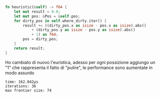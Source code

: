```Rust
fn heuristic(&self) -> f64 {
    let mut result = 0.0;
    let mut pos: &Pos = &self.pos;
    for dirty_pos in self.where_dirty.iter() {
        result += ((dirty_pos.x as isize - pos.x as isize).abs()
            + (dirty_pos.y as isize - pos.y as isize).abs()
            + 1) as f64;
        pos = dirty_pos;
    }
    return result;
}
```

Ho cambiato di nuovo l'euristica, adesso per ogni possizione aggiungo un "1" che rappresenta
il fatto di "pulire", le performance sono aumentate in modo assurdo

```
time: 162.042µs
iterations: 36
max frontier size: 74
```